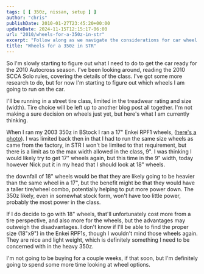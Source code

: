 ```yaml
---
tags: [ [ 350z, nissan, setup ] ]
author: "chris"
publishDate: 2010-01-27T23:45:20+00:00
updateDate: 2024-11-15T12:15:17-06:00
url: "2010/wheels-for-a-350z-in-str"
excerpt: "Follow along as we navigate the considerations for car wheel selection, discussing different sizes, benefits, and costs for the upcoming 2010 Autocros..."
title: "Wheels for a 350z in STR"
---
```


So I'm slowly starting to figure out what I need to do to get the car ready for the 2010 Autocross season. I've been looking around, reading the 2010 SCCA Solo rules, covering the details of the class. I've got some more research to do, but for now I'm starting to figure out which wheels I am going to run on the car.

I'll be running in a street tire class, limited in the treadwear rating and size (width). Tire choice will be left up to another blog post all together. I'm not making a sure decision on wheels just yet, but here's what I am currently thinking.

When I ran my 2003 350z in BStock I ran a 17" Enkei RPF1 wheels, ([here's a photo](https://www.flickr.com/photos/chammond/1282982714/in/set-72157601780037044/)). I was limited back then in that I had to run the same size wheels as came from the factory, in STR I won't be limited to that requirement, but there is a limit as to the max width allowed in the class, 9". I was thinking I would likely try to get 17" wheels again, but this time in the 9" width, today however Nick put it in my head that I should look at 18" wheels.

the downfall of 18" wheels would be that they are likely going to be heavier than the same wheel in a 17", but the benefit might be that they would have a taller tire/wheel combo, potentially helping to put more power down. The 350z likely, even in somewhat stock form, won't have too little power, probably the most power in the class.

If I do decide to go with 18" wheels, that'll unfortunately cost more from a tire perspective, and also more for the  wheels, but the advantages may outweigh the disadvantages. I don't know if I'll be able to find the proper size (18"x9") in the Enkei RPF1s, though I wouldn't mind those wheels again. They are nice and light weight, which is definitely something I need to be concerned with in the heavy 350z.

I'm not going to be buying for a couple weeks, if that soon, but I'm definitely going to spend some more time looking at wheel options.

